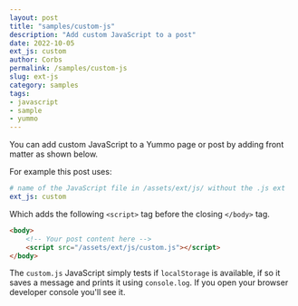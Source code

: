 ```yaml
---
layout: post
title: "samples/custom-js"
description: "Add custom JavaScript to a post"
date: 2022-10-05
ext_js: custom
author: Corbs
permalink: /samples/custom-js
slug: ext-js
category: samples
tags:
- javascript
- sample
- yummo
---
```


You can add custom JavaScript to a Yummo page or post by adding front matter as shown below.

For example this post uses:

```yaml
# name of the JavaScript file in /assets/ext/js/ without the .js ext
ext_js: custom
```

Which adds the following `<script>` tag before the closing `</body>` tag.

```html
<body>
    <!-- Your post content here -->
    <script src="/assets/ext/js/custom.js"></script>
</body>
```

The `custom.js` JavaScript simply tests if `localStorage` is available, if so it saves a message and prints it using `console.log`. If you open your browser developer console you'll see it.